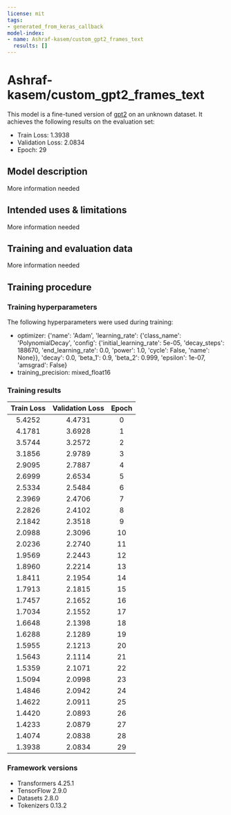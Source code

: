 ```yaml
---
license: mit
tags:
- generated_from_keras_callback
model-index:
- name: Ashraf-kasem/custom_gpt2_frames_text
  results: []
---
```


<!-- This model card has been generated automatically according to the information Keras had access to. You should
probably proofread and complete it, then remove this comment. -->

# Ashraf-kasem/custom_gpt2_frames_text

This model is a fine-tuned version of [gpt2](https://huggingface.co/gpt2) on an unknown dataset.
It achieves the following results on the evaluation set:
- Train Loss: 1.3938
- Validation Loss: 2.0834
- Epoch: 29

## Model description

More information needed

## Intended uses & limitations

More information needed

## Training and evaluation data

More information needed

## Training procedure

### Training hyperparameters

The following hyperparameters were used during training:
- optimizer: {'name': 'Adam', 'learning_rate': {'class_name': 'PolynomialDecay', 'config': {'initial_learning_rate': 5e-05, 'decay_steps': 188670, 'end_learning_rate': 0.0, 'power': 1.0, 'cycle': False, 'name': None}}, 'decay': 0.0, 'beta_1': 0.9, 'beta_2': 0.999, 'epsilon': 1e-07, 'amsgrad': False}
- training_precision: mixed_float16

### Training results

| Train Loss | Validation Loss | Epoch |
|:----------:|:---------------:|:-----:|
| 5.4252     | 4.4731          | 0     |
| 4.1781     | 3.6928          | 1     |
| 3.5744     | 3.2572          | 2     |
| 3.1856     | 2.9789          | 3     |
| 2.9095     | 2.7887          | 4     |
| 2.6999     | 2.6534          | 5     |
| 2.5334     | 2.5484          | 6     |
| 2.3969     | 2.4706          | 7     |
| 2.2826     | 2.4102          | 8     |
| 2.1842     | 2.3518          | 9     |
| 2.0988     | 2.3096          | 10    |
| 2.0236     | 2.2740          | 11    |
| 1.9569     | 2.2443          | 12    |
| 1.8960     | 2.2214          | 13    |
| 1.8411     | 2.1954          | 14    |
| 1.7913     | 2.1815          | 15    |
| 1.7457     | 2.1652          | 16    |
| 1.7034     | 2.1552          | 17    |
| 1.6648     | 2.1398          | 18    |
| 1.6288     | 2.1289          | 19    |
| 1.5955     | 2.1213          | 20    |
| 1.5643     | 2.1114          | 21    |
| 1.5359     | 2.1071          | 22    |
| 1.5094     | 2.0998          | 23    |
| 1.4846     | 2.0942          | 24    |
| 1.4622     | 2.0911          | 25    |
| 1.4420     | 2.0893          | 26    |
| 1.4233     | 2.0879          | 27    |
| 1.4074     | 2.0838          | 28    |
| 1.3938     | 2.0834          | 29    |


### Framework versions

- Transformers 4.25.1
- TensorFlow 2.9.0
- Datasets 2.8.0
- Tokenizers 0.13.2
